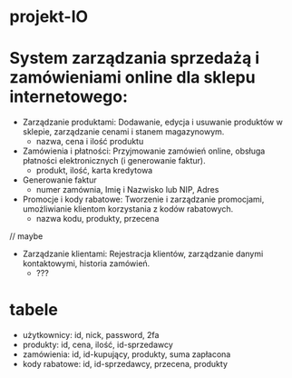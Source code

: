 # projekt-IO

# System zarządzania sprzedażą i zamówieniami online dla sklepu internetowego:

- Zarządzanie produktami: Dodawanie, edycja i usuwanie produktów w sklepie, zarządzanie cenami i stanem magazynowym.
  - nazwa, cena i ilość produktu
- Zamówienia i płatności: Przyjmowanie zamówień online, obsługa płatności elektronicznych (i generowanie faktur).
  - produkt, ilość, karta kredytowa
- Generowanie faktur
  - numer zamównia, Imię i Nazwisko lub NIP, Adres
- Promocje i kody rabatowe: Tworzenie i zarządzanie promocjami, umożliwianie klientom korzystania z kodów rabatowych.
  - nazwa kodu, produkty, przecena

// maybe
- Zarządzanie klientami: Rejestracja klientów, zarządzanie danymi kontaktowymi, historia zamówień.
  - ???

# tabele

- użytkownicy: id, nick, password, 2fa
- produkty: id, cena, ilość, id-sprzedawcy
- zamówienia: id, id-kupujący, produkty, suma zapłacona
- kody rabatowe: id, id-sprzedawcy, przecena, produkty
